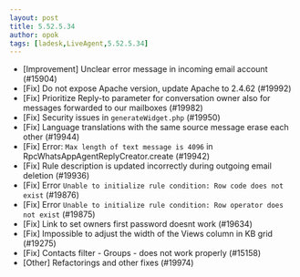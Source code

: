 ```yaml
---
layout: post
title: 5.52.5.34
author: opok
tags: [ladesk,LiveAgent,5.52.5.34]
---
```

- [Improvement] Unclear error message in incoming email account (#15904)
- [Fix] Do not expose Apache version, update Apache to 2.4.62 (#19992)
- [Fix] Prioritize Reply-to parameter for conversation owner also for messages forwarded to our mailboxes (#19982)
- [Fix] Security issues in `generateWidget.php` (#19950)
- [Fix] Language translations with the same source message erase each other (#19944)
- [Fix] Error: `Max length of text message is 4096` in RpcWhatsAppAgentReplyCreator.create (#19942)
- [Fix] Rule description is updated incorrectly during outgoing email deletion  (#19936)
- [Fix] Error `Unable to initialize rule condition: Row code does not exist` (#19876)
- [Fix] Error `Unable to initialize rule condition: Row operator does not exist` (#19875)
- [Fix] Link to set owners first password doesnt work (#19634)
- [Fix] Impossible to adjust the width of the Views column in KB grid (#19275)
- [Fix] Contacts filter - Groups - does not work properly (#15158)
- [Other] Refactorings and other fixes (#19974)